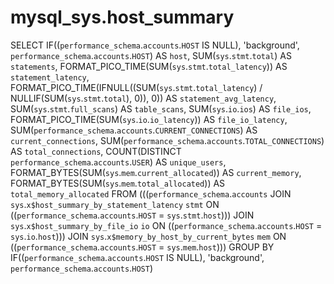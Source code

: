 # mysql_sys.host_summary

SELECT 
    IF((`performance_schema`.`accounts`.`HOST` IS NULL),
        'background',
        `performance_schema`.`accounts`.`HOST`) AS `host`,
    SUM(`sys`.`stmt`.`total`) AS `statements`,
    FORMAT_PICO_TIME(SUM(`sys`.`stmt`.`total_latency`)) AS `statement_latency`,
    FORMAT_PICO_TIME(IFNULL((SUM(`sys`.`stmt`.`total_latency`) / NULLIF(SUM(`sys`.`stmt`.`total`), 0)),
                    0)) AS `statement_avg_latency`,
    SUM(`sys`.`stmt`.`full_scans`) AS `table_scans`,
    SUM(`sys`.`io`.`ios`) AS `file_ios`,
    FORMAT_PICO_TIME(SUM(`sys`.`io`.`io_latency`)) AS `file_io_latency`,
    SUM(`performance_schema`.`accounts`.`CURRENT_CONNECTIONS`) AS `current_connections`,
    SUM(`performance_schema`.`accounts`.`TOTAL_CONNECTIONS`) AS `total_connections`,
    COUNT(DISTINCT `performance_schema`.`accounts`.`USER`) AS `unique_users`,
    FORMAT_BYTES(SUM(`sys`.`mem`.`current_allocated`)) AS `current_memory`,
    FORMAT_BYTES(SUM(`sys`.`mem`.`total_allocated`)) AS `total_memory_allocated`
FROM
    (((`performance_schema`.`accounts`
    JOIN `sys`.`x$host_summary_by_statement_latency` `stmt` ON ((`performance_schema`.`accounts`.`HOST` = `sys`.`stmt`.`host`)))
    JOIN `sys`.`x$host_summary_by_file_io` `io` ON ((`performance_schema`.`accounts`.`HOST` = `sys`.`io`.`host`)))
    JOIN `sys`.`x$memory_by_host_by_current_bytes` `mem` ON ((`performance_schema`.`accounts`.`HOST` = `sys`.`mem`.`host`)))
GROUP BY IF((`performance_schema`.`accounts`.`HOST` IS NULL),
    'background',
    `performance_schema`.`accounts`.`HOST`)

